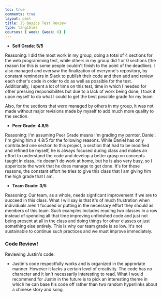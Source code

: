 ```yaml
---
toc: true
comments: true
layout: post
title: JS Basics Test Review
type: tangibles
courses: { week: {week: 6} }
---
```


- **Self Grade: 5/5**

Reasoning: I did the most work in my group, doing a total of 4 sections for the web programming test, while others in my group did 1 or 0 sections (the reason for this is some people couldn't finish to the point of the deadline). I also managed and oversaw the finalization of everyone's repository, by constant reminders in Slack to publish their code and then add and review each other's code in order to do as well as possible for the test. Additionally, I spent a lot of time on this test, time in which I needed for other pressing responsibilites but due to a lack of work being done, I took it upon myself to do what I could to get the best possible grade for my team.

Also, for the sections that were managed by others in my group, it was not made without major revisions made by myself to add much more quality to the section.

- **Peer Grade: 4.8/5**

Reasoning: I'm assuming Peer Grade means I'm grading my parnter, Daniel. I'm giving him a 4.8/5 for the following reasons. While Daniel has only contributed one section to this project, a section that had to be modified and refined be myself, he is always focused during class and makes an effort to understand the code and develop a better grasp on concepts taught in class. He doesn't do work at home, but he is also very busy, so I appericate the work that he does manage to get done. It's for these reasons, the constant effort he tries to give this class that I am giving him the high grade that I am.

- **Team Grade: 3/5**

Reasoning: Our team, as a whole, needs signficant improvement if we are to succeed in this class. What I will say is that it's of much frustration when individuals aren't focused or putting in the necessary effort they should as members of this team. Such examples includes reading two classes in a row instead of spending all that time improving unfinished code and just not being present at all in the class and doing things for other classes or just something else entirely. This is why our team grade is so low. It's not sustainable to continue such practices and we must improve immediately.

### Code Review!
Reviewing Justin's code: 
- Justin's code respectfully works and is organized in the approriate manner. However it lacks a certain level of creativity. The code has no character and it isn't necessarily interesting to read. What I would recommend for Justin in the future is to pick an interesting theme in which he can base his code off rather than two random hyperlinks about a chinese story and song.